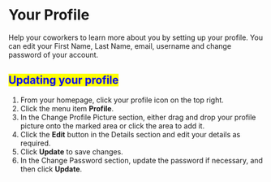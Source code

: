 # Your Profile

Help your coworkers to learn more about you by setting up your profile. You can edit your First Name, Last Name, email, username and change password of your account.

## <mark style="color:blue;">Updating your profile</mark>

1. From your homepage, click your profile icon on the top right.
2. Click the menu item **Profile**.
3. In the Change Profile Picture section, either drag and drop your profile picture onto the marked area or click the area to add it.
4. Click the **Edit** button in the Details section and edit your details as required.
5. Click **Update** to save changes.
6. In the Change Password section, update the password if necessary, and then click **Update**.
